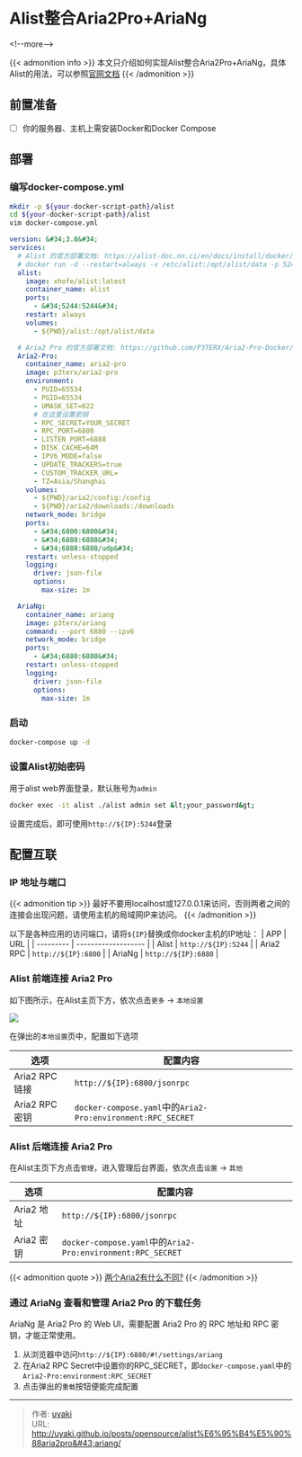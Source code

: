 # Alist整合Aria2Pro&#43;AriaNg


&lt;!--more--&gt;

{{&lt; admonition info &gt;}}
本文只介绍如何实现Alist整合Aria2Pro&#43;AriaNg，具体Alist的用法，可以参照[官网文档](https://alist.nn.ci/zh/)
{{&lt; /admonition &gt;}}

## 前置准备

- [ ] 你的服务器、主机上需安装Docker和Docker Compose

## 部署

### 编写docker-compose.yml

```bash
mkdir -p ${your-docker-script-path}/alist
cd ${your-docker-script-path}/alist
vim docker-compose.yml
```

```yaml
version: &#34;3.8&#34;
services:
  # Alist 的官方部署文档: https://alist-doc.nn.ci/en/docs/install/docker/
  # docker run -d --restart=always -v /etc/alist:/opt/alist/data -p 5244:5244 --name=&#34;alist&#34; xhofe/alist:latest
  alist:
    image: xhofe/alist:latest
    container_name: alist
    ports:
      - &#34;5244:5244&#34;
    restart: always
    volumes:
      - ${PWD}/alist:/opt/alist/data

  # Aria2 Pro 的官方部署文档: https://github.com/P3TERX/Aria2-Pro-Docker/blob/master/docker-compose.yml
  Aria2-Pro:
    container_name: aria2-pro
    image: p3terx/aria2-pro
    environment:
      - PUID=65534
      - PGID=65534
      - UMASK_SET=022
      # 在这里设置密钥
      - RPC_SECRET=YOUR_SECRET
      - RPC_PORT=6800
      - LISTEN_PORT=6888
      - DISK_CACHE=64M
      - IPV6_MODE=false
      - UPDATE_TRACKERS=true
      - CUSTOM_TRACKER_URL=
      - TZ=Asia/Shanghai
    volumes:
      - ${PWD}/aria2/config:/config
      - ${PWD}/aria2/downloads:/downloads
    network_mode: bridge
    ports:
      - &#34;6800:6800&#34;
      - &#34;6888:6888&#34;
      - &#34;6888:6888/udp&#34;
    restart: unless-stopped
    logging:
      driver: json-file
      options:
        max-size: 1m

  AriaNg:
    container_name: ariang
    image: p3terx/ariang
    command: --port 6880 --ipv6
    network_mode: bridge
    ports:
      - &#34;6880:6880&#34;
    restart: unless-stopped
    logging:
      driver: json-file
      options:
        max-size: 1m
```

### 启动

```bash
docker-compose up -d
```

### 设置Alist初始密码

用于alist web界面登录，默认账号为`admin`

```bash
docker exec -it alist ./alist admin set &lt;your_password&gt;
```

设置完成后，即可使用`http://${IP}:5244`登录

## 配置互联

### IP 地址与端口

{{&lt; admonition tip &gt;}}
最好不要用localhost或127.0.0.1来访问，否则两者之间的连接会出现问题，请使用主机的局域网IP来访问。
{{&lt; /admonition &gt;}}

以下是各种应用的访问端口，请将`${IP}`替换成你docker主机的IP地址：
| APP       | URL                 |
| --------- | ------------------- |
| Alist     | `http://${IP}:5244` |
| Aria2 RPC | `http://${IP}:6800` |
| AriaNg    | `http://${IP}:6880` |

### Alist 前端连接 Aria2 Pro

如下图所示，在Alist主页下方，依次点击`更多` -&gt; `本地设置`

![](https://cdn.jsdelivr.net/gh/uyaki/pic-cloud/img/202401120448390.png)

在弹出的`本地设置`页中，配置如下选项

| 选项           | 配置内容                                       |
| -------------- | ---------------------------------------------- |
| Aria2 RPC 链接 | `http://${IP}:6800/jsonrpc`                    |
| Aria2 RPC 密钥 | `docker-compose.yaml`中的`Aria2-Pro:environment:RPC_SECRET` |

### Alist 后端连接 Aria2 Pro

在Alist主页下方点击`管理`，进入管理后台界面，依次点击`设置` -&gt; `其他`

| 选项       | 配置内容                                       |
| ---------- | ---------------------------------------------- |
| Aria2 地址 | `http://${IP}:6800/jsonrpc`                    |
| Aria2 密钥 | `docker-compose.yaml`中的`Aria2-Pro:environment:RPC_SECRET` |

{{&lt; admonition quote &gt;}}
[两个Aria2有什么不同?](https://alist.nn.ci/zh/faq/why.html#%E4%B8%A4%E4%B8%AAaria2%E6%9C%89%E4%BB%80%E4%B9%88%E4%B8%8D%E5%90%8C)
{{&lt; /admonition &gt;}}

### 通过 AriaNg 查看和管理 Aria2 Pro 的下载任务

AriaNg 是 Aria2 Pro 的 Web UI，需要配置 Aria2 Pro 的 RPC 地址和 RPC 密钥，才能正常使用。

1. 从浏览器中访问`http://${IP}:6880/#!/settings/ariang`
2. 在Aria2 RPC Secret中设置你的RPC_SECRET，即`docker-compose.yaml`中的`Aria2-Pro:environment:RPC_SECRET`
3. 点击弹出的`重载`按钮便能完成配置



---

> 作者: [uyaki](https://www.github.com/uyaki)  
> URL: http://uyaki.github.io/posts/opensource/alist%E6%95%B4%E5%90%88aria2pro&#43;ariang/  

